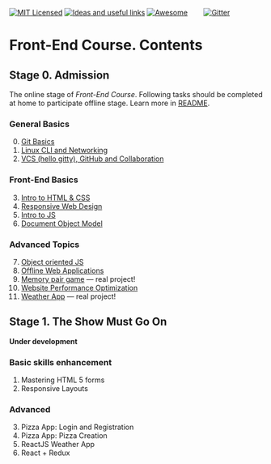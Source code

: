[![MIT Licensed][icon-mit]][license]
[![Ideas and useful links][icon-ideas]][ideas]
[![Awesome][icon-awesome]][awesome]
&nbsp;&nbsp;&nbsp;&nbsp;&nbsp;&nbsp;
[![Gitter][icon-chat]][chat]

# Front-End Course. Contents

## Stage 0. Admission

The online stage of _Front-End Course_. Following tasks should be completed
at home to participate offline stage. Learn more in [README](README.md).

### General Basics
 0. [Git Basics](tasks/git-intro.md)
 1. [Linux CLI and Networking](tasks/linux-cli-http.md)
 2. [VCS (hello gitty), GitHub and Collaboration](tasks/git-collaboration.md)

### Front-End Basics
 3. [Intro to HTML&nbsp;&&nbsp;CSS](tasks/html-css-intro.md)
 4. [Responsive Web Design](tasks/html-css-responsive.md)
 5. [Intro to JS](tasks/js-intro.md)
 6. [Document Object Model](tasks/js-dom.md)

### Advanced Topics
 7. [Object oriented JS](tasks/js-oop.md)
 8. [Offline Web Applications](tasks/app-design-offline.md)
 9. [Memory pair game](tasks/memory-pair-game.md) — real project!
10. [Website Performance Optimization](tasks/app-design-performance.md)
11. [Weather App](tasks/weather-app.md) — real project!


## Stage 1. The Show Must Go On

__Under development__

### Basic skills enhancement
 1. Mastering HTML 5 forms
 2. Responsive Layouts

### Advanced
 3. Pizza App: Login and Registration
 4. Pizza App: Pizza Creation
 5. ReactJS Weather App
 6. React + Redux


[icon-chat]: https://badges.gitter.im/Kottans/frontend.svg
[icon-mit]: https://img.shields.io/badge/license-MIT-blue.svg
[icon-ideas]: https://img.shields.io/badge/google--doc-ideas-ff69b4.svg
[icon-awesome]: https://cdn.rawgit.com/sindresorhus/awesome/d7305f38d29fed78fa85652e3a63e154dd8e8829/media/badge.svg

[license]: https://github.com/Kottans/web/blob/master/LICENSE.md
[awesome]: https://github.com/sindresorhus/awesome#front-end-development
[ideas]: https://docs.google.com/spreadsheets/d/1bZJhYjK3VHOS2HmQb2Fs4aHfEBt8mp1F09j9nEEDaqE/edit#gid=818017811
[chat]: https://gitter.im/Kottans/frontend?utm_source=badge&utm_medium=badge&utm_campaign=pr-badge
